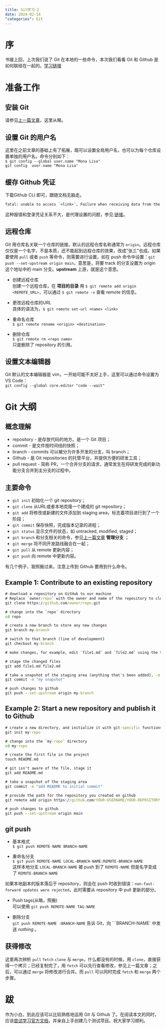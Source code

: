```yaml
---
title: Git学习-2
date: 2024-02-14
"categories": Git
---
```

# 序
书接上回，上次我们说了 Git 在本地的一些命令，本次我们看看 Git 和 Github 是如何联结在一起的。[学习链接](https://docs.github.com/en/get-started/getting-started-with-git)

# 准备工作
## 安装 Git
请参见[上一篇文章](https://xialing233.github.io/2024/02/14/Learning-Git-1/)，这里从略。

## 设置 Git 的用户名
这里在之前文章的基础上有了拓展，既可以设置全局用户名，也可以为每个仓库设置单独的用户名。命令分别如下：  
```$ git config --global user.name "Mona Lisa"```  
```git config  user.name "Mona Lisa"```

## 缓存 Github 凭证
下载Github CLI 即可，跟随文档无脑走。

```cmd
fatal: unable to access `<link>`, Failure when receiving data from the peer.
```
这种报错和登录凭证关系不大，是代理设置的问题，参见:[链接](https://blog.csdn.net/qq_17229141/article/details/134484804)。

## 远程仓库
Git 用仓库名关联一个仓库的链接。默认的远程仓库名称通常为 ```origin```。远程仓库仅仅是一个名字，不是本质，还不能起到远程仓库的效果，改成"张三"也成。如果要使用 ```pull``` 或者 ```push``` 等命令，则需要进行设置，如在 push 命令中设置：```git push --set-upstream origin main```，意思是，将要 track 的分支设置为 origin 这个地址中的 main 分支。**upstream** 上游，就是这个意思。

* 创建远程仓库  
创建一个远程仓库，在 **项目的目录** 用 ```$ git remote add origin <REMOTE_URL>```，可以通过 ```$ git remote -v``` 查看 remote 的信息。

* 更改远程仓库的URL  
具体的语法为，```$ git remote set-url <name> <link>```

* 重命名仓库  
```$ git remote rename <origin> <destination>```

* 删除仓库  
```$ git remote rm <repo name>```  
只是删除了 repository 的引用。

## 设置文本编辑器
Git 默认的文本编辑器是 vim，一开始可能不太好上手，这里可以通过命令设置为 VS Code：  
```git config --global core.editor "code --wait"```

# Git 大纲
## 概念理解
* repository - 是存放代码的地方。是一个 Git 项目；
* commit - 是文件按时间线的快照；
* branch - commits 可以被分为许多开发的分支，叫 branch；
* Github - 是 Git repositories 的托管平台，并提供方便的研发工具；
* pull request - 简称 PR，一个合并分支的请求，通常发生在将研发完成的新功能分支合并到主分支的过程中。

## 主要命令
* ```git init``` 初始化一个 git repository；
* ```git clone``` 从URL或者本地克隆一个建成的 git repository；
* ```git add``` 将修改或新建的文件添加到 staging area，标志着项目进行到了一个阶段；
* ```git commit``` 保存快照，完成版本记录的进程；
* ```git status``` 显示文件的状态，如 untracked, modified, staged；
* ```git branch```  和分支相关的命令，参见[上一篇文章](https://xialing233.github.io/2024/02/14/Learning-Git-1/) **管理分支** ；
* ```git merge``` 将不同开发路线融合在一起；
* ```git pull``` 从 remote 更新内容；
* ```git push``` 向 remote 中更新内容。

有几个例子，我照搬过来。注意上传到 Github 要用到什么命令。  
## Example 1: Contribute to an existing repository
```cmd
# download a repository on GitHub to our machine
# Replace `owner/repo` with the owner and name of the repository to clone
git clone https://github.com/owner/repo.git

# change into the `repo` directory
cd repo

# create a new branch to store any new changes
git branch my-branch

# switch to that branch (line of development)
git checkout my-branch

# make changes, for example, edit `file1.md` and `file2.md` using the text editor

# stage the changed files
git add file1.md file2.md

# take a snapshot of the staging area (anything that's been added), -m means using "my snapshot" as commit message
git commit -m "my snapshot"

# push changes to github
git push --set-upstream origin my-branch
```

## Example 2: Start a new repository and publish it to Github
```cmd
# create a new directory, and initialize it with git-specific functions
git init my-repo

# change into the `my-repo` directory
cd my-repo

# create the first file in the project
touch README.md

# git isn't aware of the file, stage it
git add README.md

# take a snapshot of the staging area
git commit -m "add README to initial commit"

# provide the path for the repository you created on github
git remote add origin https://github.com/YOUR-USERNAME/YOUR-REPOSITORY-NAME.git

# push changes to github
git push --set-upstream origin main
```

## git push
* 基本格式  
```$ git push REMOTE-NAME BRANCH-NAME```

* 重命名分支  
```$ git push REMOTE-NAME LOCAL-BRANCH-NAME:REMOTE-BRANCH-NAME```  
这样本地分支 ```LOCAL-BRANCH-NAME``` 被 push 到了 ```REMOTE-NAME``` 但是名字变成了 ```REMOTE-BRANCH-NAME```

如果本地副本的版本落后于 repository，则会在 push 时收到错误：```non-fast-forward updates were rejected```，此时需要从 repository 中 pull 更新的部分。

* Push tags(从略，照搬)  
可以使用 ```git push REMOTE-NAME TAG-NAME```

* 删除分支  
```git push REMOTE-NAME :BRANCH-NAME``` 告诉 Git，向 ```BRANCH-NAME` 中发送 _nothing_ 。

## 获得修改
这里再次辨析 ```pull``` ```fetch``` ```clone``` 与 ```merge```。什么都没有的时候，用 ```clone```，直接获得一个拷贝；已经复制完了，用 ```fetch``` 可以先行查看修改，参见上一篇文章；之后，可以通过 ```merge``` 将修改进行合并。而 ```pull``` 可以同时完成 ```fetch``` 和 ```merge``` 两个步骤。

# 跋
作为小白，到此应该可以比较熟练地运用 Git 与 Github 了。在阅读本文的同时，应该[尝试学习官方文档](https://docs.github.com/en/get-started/getting-started-with-git)，并亲自上手创建几个测试项目。祝大家学习顺利。